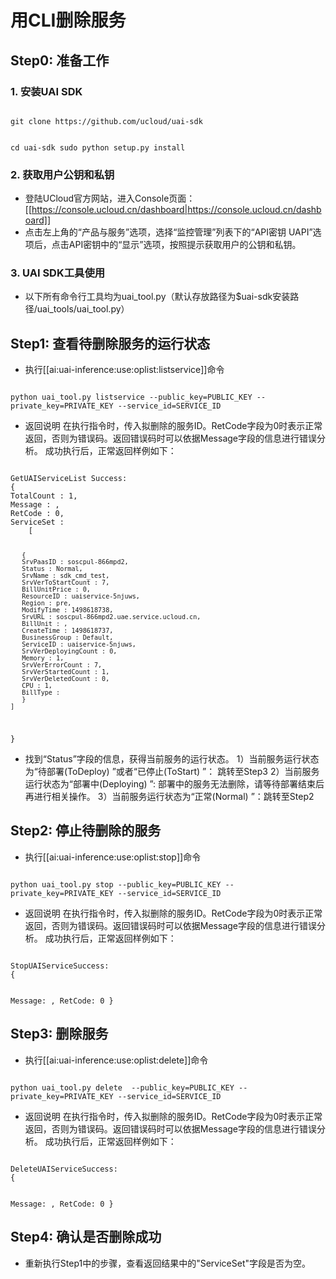 


# 用CLI删除服务

## Step0: 准备工作
### 1. 安装UAI SDK

<code>
git clone https://github.com/ucloud/uai-sdk

cd uai-sdk
sudo python setup.py install
</code>

### 2. 获取用户公钥和私钥 

  * 登陆UCloud官方网站，进入Console页面：[[https://console.ucloud.cn/dashboard|https://console.ucloud.cn/dashboard]]
  * 点击左上角的“产品与服务”选项，选择“监控管理”列表下的“API密钥 UAPI”选项后，点击API密钥中的“显示”选项，按照提示获取用户的公钥和私钥。

### 3. UAI SDK工具使用

  * 以下所有命令行工具均为uai_tool.py（默认存放路径为$uai-sdk安装路径/uai\_tools/uai\_tool.py）


## Step1: 查看待删除服务的运行状态
  * 执行[[ai:uai-inference:use:oplist:listservice]]命令

<code>
python uai_tool.py listservice --public_key=PUBLIC_KEY --private_key=PRIVATE_KEY --service_id=SERVICE_ID
</code>

  * 返回说明 
在执行指令时，传入拟删除的服务ID。RetCode字段为0时表示正常返回，否则为错误码。返回错误码时可以依据Message字段的信息进行错误分析。
成功执行后，正常返回样例如下：

<code>
GetUAIServiceList Success:
{
TotalCount : 1,
Message : ,
RetCode : 0,
ServiceSet :
    [

       {
       SrvPaasID : soscpul-866mpd2,
       Status : Normal,
       SrvName : sdk_cmd_test,
       SrvVerToStartCount : 7,
       BillUnitPrice : 0,
       ResourceID : uaiservice-5njuws,
       Region : pre,
       ModifyTime : 1498618738,
       SrvURL : soscpul-866mpd2.uae.service.ucloud.cn,
       BillUnit : ,
       CreateTime : 1498618737,
       BusinessGroup : Default,
       ServiceID : uaiservice-5njuws,
       SrvVerDeployingCount : 0,
       Memory : 1,
       SrvVerErrorCount : 7,
       SrvVerStartedCount : 1,
       SrvVerDeletedCount : 0,
       CPU : 1,
       BillType :
       }
    ]
}
</code>

  * 找到“Status”字段的信息，获得当前服务的运行状态。
1）当前服务运行状态为“待部署(ToDeploy) ”或者“已停止(ToStart) ”： 跳转至Step3 
2）当前服务运行状态为“部署中(Deploying) ”: 部署中的服务无法删除，请等待部署结束后再进行相关操作。
3）当前服务运行状态为“正常(Normal) ”：跳转至Step2 

## Step2: 停止待删除的服务
  * 执行[[ai:uai-inference:use:oplist:stop]]命令 
<code>
python uai_tool.py stop --public_key=PUBLIC_KEY --private_key=PRIVATE_KEY --service_id=SERVICE_ID
</code>

  * 返回说明 
在执行指令时，传入拟删除的服务ID。RetCode字段为0时表示正常返回，否则为错误码。返回错误码时可以依据Message字段的信息进行错误分析。
成功执行后，正常返回样例如下：

<code>
StopUAIServiceSuccess:
{

Message: ,
RetCode: 0
}
</code>

## Step3: 删除服务

  * 执行[[ai:uai-inference:use:oplist:delete]]命令 
<code>
python uai_tool.py delete  --public_key=PUBLIC_KEY --private_key=PRIVATE_KEY --service_id=SERVICE_ID
</code>

  * 返回说明 
在执行指令时，传入拟删除的服务ID。RetCode字段为0时表示正常返回，否则为错误码。返回错误码时可以依据Message字段的信息进行错误分析。
成功执行后，正常返回样例如下：

<code>
DeleteUAIServiceSuccess:
{

Message: ,
RetCode: 0
}
</code>

## Step4: 确认是否删除成功

  * 重新执行Step1中的步骤，查看返回结果中的"ServiceSet"字段是否为空。

